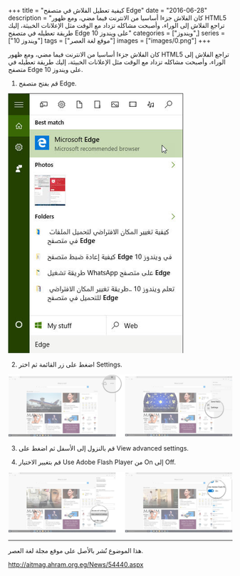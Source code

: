 +++
title = "كيفية تعطيل الفلاش في متصفح Edge"
date = "2016-06-28"
description = "كان الفلاش جزءا أساسيا من الانترنت فيما مضي، ومع ظهور HTML5 تراجع الفلاش إلى الوراء، وأصبحت مشاكله تزداد مع الوقت مثل الإعلانات الخبيثة، إليك طريقة تعطيله في متصفح Edge على ويندوز 10"
categories = ["ويندوز",]
series = ["ويندوز 10"]
tags = ["موقع لغة العصر"]
images = ["images/0.png"]
+++

كان الفلاش جزءا أساسيا من الانترنت فيما مضي، ومع ظهور HTML5 تراجع الفلاش إلى الوراء، وأصبحت مشاكله تزداد مع الوقت مثل الإعلانات الخبيثة، إليك طريقة تعطيله في متصفح Edge على ويندوز 10.

 1. قم بفتح متصفح Edge.

![1](images/1.jpg)

2. اضغط على زر القائمة ثم اختر Settings.

![2](images/2.jpeg)

3. قم بالنزول إلى الأسفل ثم اضغط على View advanced settings.

4. قم بتغيير الاختيار Use Adobe Flash Player من On إلى Off.

![3](images/3.jpeg)

---
هذا الموضوع نٌشر باﻷصل على موقع مجلة لغة العصر.

http://aitmag.ahram.org.eg/News/54440.aspx